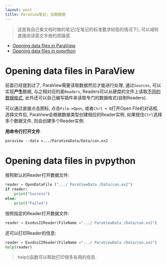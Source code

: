 ```yaml
---
layout: post
title: ParaView笔记: 加载数据
---
```


> 这是我自己看文档时做的笔记(在笔记的标准要求较低的情况下), 可以减轻直接阅读英文手册的烦躁感.

<!-- TOC -->

- [Opening data files in ParaView](#opening-data-files-in-paraview)
- [Opening data files in pvpython](#opening-data-files-in-pvpython)

<!-- /TOC -->

# Opening data files in ParaView

前面已经提到过了, ParaView需要读取数据然后才能进行处理, 通过`Sources`, 可以实现**产生**数据, 与之相对应的是`Readers`, Readers可以从硬盘的文件上读取[不同的数据格式](https://v1otusc.github.io/2019/11/26/%E6%95%B0%E6%8D%AE%E6%A0%BC%E5%BC%8F/), 此外还可以自己编写插件来读取专门的数据格式(自制Readers).

可以通过直接点击图标, 点击`File->Open`, 或者`Ctrl + O`打开Open File的对话框, 选择文件后, ParaView会根据数据类型创建相应的Reader实例, 如果按住`Ctrl`选择多个数据文件, 则会创建多个Reader实例.

**用命令行打开文件**

```
paraview --data =.../ParaViewData/Data/can.ex2
```

# Opening data files in pvpython

按照默认的Reader打开数据文件:

```python
reader = OpenDataFile (".../ ParaViewData /Data/can.ex2")
if reader:
    print("Success")
else:
    print("Failed")
```

按照指定的Reader打开数据文件:

```python
reader = ExodusIIReader(FileName =".../ ParaViewData /Data/can.ex2")
```

还可以打印Reader的信息:

```python
reader = ExodusIIReader(FileName =".../ ParaViewData /Data/can.ex2")
help(reader)
```

> help()函数可以帮助打印很多有用的信息.
